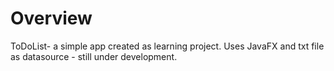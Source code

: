 # Overview

ToDoList- a simple app created as learning project. Uses JavaFX and txt file as datasource - still under development. 
